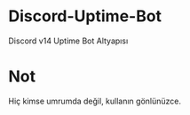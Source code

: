 # Discord-Uptime-Bot
Discord v14 Uptime Bot Altyapısı

# Not
Hiç kimse umrumda değil, kullanın gönlünüzce.
